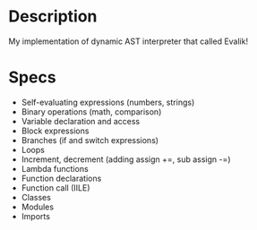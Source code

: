 # Description
My implementation of dynamic AST interpreter that called Evalik!

# Specs
- Self-evaluating expressions (numbers, strings)
- Binary operations (math, comparison)
- Variable declaration and access
- Block expressions
- Branches (if and switch expressions)
- Loops
- Increment, decrement (adding assign +=, sub assign -=)
- Lambda functions
- Function declarations
- Function call (IILE)
- Classes
- Modules
- Imports
